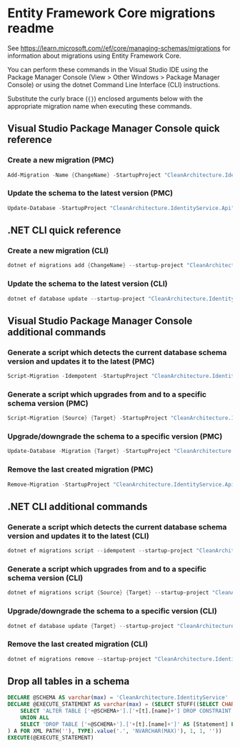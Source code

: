 # Entity Framework Core migrations readme

See <https://learn.microsoft.com//ef/core/managing-schemas/migrations> for information about migrations using Entity Framework Core.

You can perform these commands in the Visual Studio IDE using the Package Manager Console (View > Other Windows > Package Manager Console) or using the dotnet Command Line Interface (CLI) instructions.

Substitute the curly brace (`{}`) enclosed arguments below with the appropriate migration name when executing these commands.

## Visual Studio Package Manager Console quick reference

### Create a new migration (PMC)

```powershell
Add-Migration -Name {ChangeName} -StartupProject "CleanArchitecture.IdentityService.Api" -Project "CleanArchitecture.IdentityService.Infrastructure"
```

### Update the schema to the latest version (PMC)

```powershell
Update-Database -StartupProject "CleanArchitecture.IdentityService.Api" -Project "CleanArchitecture.IdentityService.Infrastructure"
```

## .NET CLI quick reference

### Create a new migration (CLI)

```powershell
dotnet ef migrations add {ChangeName} --startup-project "CleanArchitecture.IdentityService.Api" --project "CleanArchitecture.IdentityService.Infrastructure"
```

### Update the schema to the latest version (CLI)

```powershell
dotnet ef database update --startup-project "CleanArchitecture.IdentityService.Api" --project "CleanArchitecture.IdentityService.Infrastructure"
```

## Visual Studio Package Manager Console additional commands

### Generate a script which detects the current database schema version and updates it to the latest (PMC)

```powershell
Script-Migration -Idempotent -StartupProject "CleanArchitecture.IdentityService.Api" -Project "CleanArchitecture.IdentityService.Infrastructure"
```

### Generate a script which upgrades from and to a specific schema version (PMC)

```powershell
Script-Migration {Source} {Target} -StartupProject "CleanArchitecture.IdentityService.Api" -Project "CleanArchitecture.IdentityService.Infrastructure"
```

### Upgrade/downgrade the schema to a specific version (PMC)

```powershell
Update-Database -Migration {Target} -StartupProject "CleanArchitecture.IdentityService.Api" -Project "CleanArchitecture.IdentityService.Infrastructure"
```

### Remove the last created migration (PMC)

```powershell
Remove-Migration -StartupProject "CleanArchitecture.IdentityService.Api" -Project "CleanArchitecture.IdentityService.Infrastructure"
```

## .NET CLI additional commands

### Generate a script which detects the current database schema version and updates it to the latest (CLI)

```powershell
dotnet ef migrations script --idempotent --startup-project "CleanArchitecture.IdentityService.Api" --project "CleanArchitecture.IdentityService.Infrastructure"
```

### Generate a script which upgrades from and to a specific schema version (CLI)

```powershell
dotnet ef migrations script {Source} {Target} --startup-project "CleanArchitecture.IdentityService.Api" --project "CleanArchitecture.IdentityService.Infrastructure"
```

### Upgrade/downgrade the schema to a specific version (CLI)

```powershell
dotnet ef database update {Target} --startup-project "CleanArchitecture.IdentityService.Api" --project "CleanArchitecture.IdentityService.Infrastructure"
```

### Remove the last created migration (CLI)

```powershell
dotnet ef migrations remove --startup-project "CleanArchitecture.IdentityService.Api" --project "CleanArchitecture.IdentityService.Infrastructure"
```

## Drop all tables in a schema

```sql
DECLARE @SCHEMA AS varchar(max) = 'CleanArchitecture.IdentityService'
DECLARE @EXECUTE_STATEMENT AS varchar(max) = (SELECT STUFF((SELECT CHAR(13) + CHAR(10) + [Statement] FROM (
    SELECT 'ALTER TABLE ['+@SCHEMA+'].['+[t].[name]+'] DROP CONSTRAINT ['+[fk].[name]+']' AS [Statement] FROM [sys].[foreign_keys] AS [fk] INNER JOIN [sys].[tables] AS [t] ON [t].[object_id] = [fk].[parent_object_id] INNER JOIN [sys].[schemas] AS [s] ON [s].[schema_id] = [t].[schema_id] WHERE [s].[name] = @SCHEMA
    UNION ALL
    SELECT 'DROP TABLE ['+@SCHEMA+'].['+[t].[name]+']' AS [Statement] FROM [sys].[tables] AS [t] INNER JOIN [sys].[schemas] AS [s] ON [s].[schema_id] = [t].[schema_id] WHERE [s].[name] = @SCHEMA
) A FOR XML PATH(''), TYPE).value('.', 'NVARCHAR(MAX)'), 1, 1, ''))
EXECUTE(@EXECUTE_STATEMENT)
```
